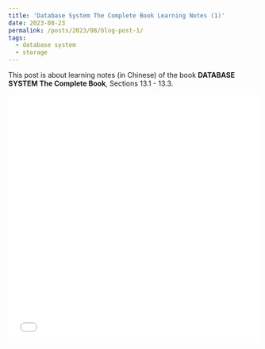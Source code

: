```yaml
---
title: 'Database System The Complete Book Learning Notes (1)'
date: 2023-08-23
permalink: /posts/2023/08/blog-post-1/
tags:
  - database system
  - storage
---
```


This post is about learning notes (in Chinese) of the book **DATABASE SYSTEM The Complete Book**, Sections 13.1 - 13.3.

<iframe src="/files/pdf/20230823_database_system.pdf" width="100%" height="500" frameborder="no" border="0" marginwidth="0" marginheight="0"></iframe>
